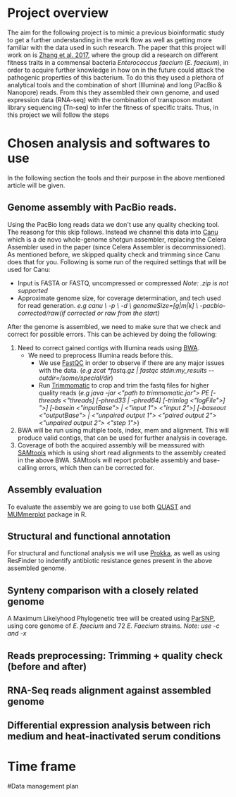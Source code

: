 # Project overview
The aim for the following project is to mimic a previous bioinformatic study to get a further understanding in the work flow as well as getting more familiar with the data used in such research. The paper that this project will work on is [Zhang et al. 2017](https://bmcgenomics.biomedcentral.com/articles/10.1186/s12864-017-4299-9), where the group did a research on different fitness traits in a commensal bacteria *Enterococcus faecium* (*E. faecium*), in order to acquire further knowledge in how on in the future could attack the pathogenic properties of this bacterium. To do this they used a plethora of analytical tools and the combination of short (Illumina) and long (PacBio & Nanopore) reads. From this they assembled their own genome, and used expression data (RNA-seq) with the combination of transposon mutant library sequencing (Tn-seq) to infer the fitness of specific traits. Thus, in this project we will follow the steps 
# Chosen analysis and softwares to use
In the following section the tools and their purpose in the above mentioned article will be given.
## Genome assembly with PacBio reads.
Using the PacBio long reads data we don't use any quality checking tool. The reasong for this skip follows. Instead we channel this data into [Canu](https://canu.readthedocs.io/en/latest/) which is a de novo whole-genome shotgun assembler, replacing the Celera Assembler used in the paper (since Celera Assembler is decommissioned). As mentioned before, we skipped quality check and trimming since Canu does that for you. Following is some run of the required settings that will be used for Canu:
    
- Input is FASTA or FASTQ, uncompressed or compressed _Note: .zip is not supported_
- Approximate genome size, for coverage determination, and tech used for read generation. _e.g canu \ -p <assembly-prefix> \ -d <assembly-directory> \ genomeSize=<number>[g|m|k] \ -pacbio-corrected/raw(if corrected or raw from the start)_

After the genome is assembled, we need to make sure that we check and correct for possible errors. This can be achieved by doing the following:

1. Need to correct gained contigs with Illumina reads using [BWA](http://bio-bwa.sourceforge.net/). 
    * We need to preprocess Illumina reads before this. 
        * We use [FastQC](https://www.bioinformatics.babraham.ac.uk/projects/fastqc/) in order to observe if there are any major issues with the data. (_e.g zcat *fastq.gz | fastqc stdin:my_results --outdir=/some/special/dir_)
        * Run [Trimmomatic](http://www.usadellab.org/cms/index.php?page=trimmomatic) to crop and trim the fastq files for higher quality reads (_e.g java -jar <"path to trimmomatic.jar"> PE [-threads <"threads] [-phred33 | -phred64] [-trimlog <"logFile">] ">] [-basein <"inputBase"> | <"input 1"> <"input 2">] [-baseout <"outputBase"> | <"unpaired output 1"> <"paired output 2"> <"unpaired output 2"> <"step 1">_)
2. BWA will be run using multiple tools, index, mem and alignment. This will produce valid contigs, that can be used for further analysis in coverage.
3. Coverage of both the acquired assembly will be meassured with [SAMtools](http://www.htslib.org/) which is using short read alignments to the assembly created in the above BWA. SAMtools will report probable assembly and base-calling errors, which then can be corrected for.
    

## Assembly evaluation
To evaluate the assembly we are going to use both [QUAST](http://quast.sourceforge.net/) and [MUMmerplot](https://jmonlong.github.io/Hippocamplus/2017/09/19/mummerplots-with-ggplot2/) package in R.

## Structural and functional annotation
For structural and functional analysis we will use [Prokka](http://www.vicbioinformatics.com/software.prokka.shtml), as well as using ResFinder to indentify antibiotic resistance genes present in the above assembled genome.
## Synteny comparison with a closely related genome
A Maximum Likelyhood Phylogenetic tree will be created using [ParSNP](https://harvest.readthedocs.io/en/latest/content/parsnp.html), using core genome of _E. faecium_ and 72 _E. Faecium_ strains. _Note: use -c  and -x_
## Reads preprocessing: Trimming + quality check (before and after)

## RNA-Seq reads alignment against assembled genome

## Differential expression analysis between rich medium and heat-inactivated serum conditions

# Time frame

#Data management plan

